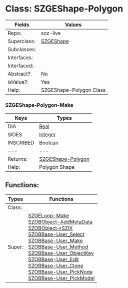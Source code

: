 
# Class:	SZGEShape-Polygon

| Fields | Values |
| --------- | --------- |
| Repo: | soz-live |
| Superclass: | [SZGEShape](SZGEShape.html) |
| Subclasses: |  |
| Interfaces: |  |
| Interfaced: |  |
| Abstract?: | No |
| isValue?: | Yes |
| Help: | SZGEShape-Polygon Class |

### SZGEShape-Polygon-Make

| Keys | Types |
| --------- | --------- |
| DIA | [Real](Real.html) |
| SIDES | [Integer](Integer.html) |
| INSCRIBED | [Boolean](Boolean.html) |
| **---** | **---** |
| Returns: | [SZGEShape-Polygon](SZGEShape-Polygon.html) |
| Help: | Polygon Shape |


## Functions:

| Types | Functions |
| --------- | --------- |
| Class: |  |
| Super: | [SZGELoop-Make](SZGELoop.html) <br> [SZOBObject-AddMetaData](SZOBObject.html) <br> [SZOBObject->SZIX](SZOBObject.html) <br> [SZOBBase-User_Select](SZOBBase.html) <br> [SZOBBase-User_Make](SZOBBase.html) <br> [SZOBBase-User_Method](SZOBBase.html) <br> [SZOBBase-User_ObjectKey](SZOBBase.html) <br> [SZOBBase-User_Edit](SZOBBase.html) <br> [SZOBBase-User_Clone](SZOBBase.html) <br> [SZOBBase-User_PickNode](SZOBBase.html) <br> [SZOBBase-User_PickModel](SZOBBase.html) |


